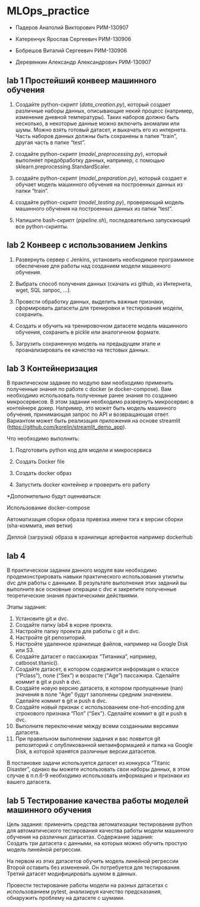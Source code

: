 # MLOps_practice

- Падеров Анатолий Викторович РИМ-130907

- Катеренчук Ярослав Сергеевич РИМ-130906

- Бобрешов Виталий Сергеевич РИМ-130906

- Деревянкин Александр Александрович РИМ-130907


## lab 1 Простейший конвеер машинного обучения

1.	Создайте python-скрипт (_data_creation.py_), который создает различные наборы данных, описывающие некий процесс (например, изменение дневной температуры). Таких наборов должно быть несколько, в некоторые данные можно включить аномалии или шумы. Можно взять готовый датасет, и выкачать его из интернета. Часть наборов данных должны быть сохранены в папке “train”, другая часть в папке “test”.

2.	создайте python-скрипт (_model_preprocessing.py_), который выполняет предобработку данных, например, с помощью sklearn.preprocessing.StandardScaler.

3.	создайте python-скрипт (_model_preparation.py_), который создает и обучает модель машинного обучения на построенных данных из папки “train”.

4.	создайте python-скрипт (_model_testing.py_), проверяющий модель машинного обучения на построенных данных из папки “test”.

5.	Напишите bash-скрипт (_pipeline.sh_), последовательно запускающий все python-скрипты.

## lab 2 Конвеер с использованием Jenkins

1. Развернуть сервер с Jenkins, установить необходимое программное обеспечение для работы над созданием модели машинного обучения.
   
2. Выбрать способ получения данных (скачать из github, из Интернета, wget, SQL запрос, …).
   
3. Провести обработку данных, выделить важные признаки, сформировать датасеты для тренировки и тестирования модели, сохранить.
   
4. Создать и обучить на тренировочном датасете модель машинного обучения, сохранить в pickle или аналогичном формате.
   
5. Загрузить сохраненную модель на ​предыдущем этапе и проанализировать ее качество на тестовых данных. 


## lab 3 Контейнеризация

В практическом задание по модулю вам необходимо применить полученные знания по работе с docker (и docker-compose). Вам необходимо использовать полученные ранее знания по созданию микросервисов. В этом задании необходимо развернуть микросервис в контейнере докер. Например, это может быть модель машинного обучения, принимающая запрос по API и возвращающая ответ. Вариантом может быть реализация приложения на основе streamlit (https://github.com/korelin/streamlit_demo_app). 

Что необходимо выполнить:

1) Подготовить python код для модели и микросервиса

2) Создать Docker file

3) Создать docker образ

4) Запустить docker контейнер и проверить его работу

*Дополнительно будут оцениваться:

Использование docker-compose

Автоматизация сборки образа привязка имени тэга к версии сборки (sha-коммита, имя ветки)

Деплой (загрузка) образа в хранилище артефактов например dockerhub


## lab 4 

В практическом задании данного модуля вам необходимо продемонстрировать навыки практического использования утилиты dvc для работы с данными. В результате выполнения этих заданий вы выполните все основные операции с dvc и закрепите полученные теоретические знания практическими действиями. 

Этапы задания: 

1) Установите git и dvc. 
2) Создайте папку lab4 в корне проекта. 
3) Настройте папку проекта для работы с git и dvc. 
4) Настройте git репозиторий. 
5) Настройте удаленное хранилище файлов, например на Google Disk или S3. 
6) Создайте датасет о пассажирах “Титаника”, например, catboost.titanic(). 
7) Создайте датасет, в котором содержится информация о классе (“Pclass”),  поле (“Sex”) и возрасте (“Age”) пассажира. Сделайте коммит в git и push в dvc. 
8) Создайте новую версию датасета, в котором пропущенные (nan) значения в поле “Age” будут заполнены средним значением. Сделайте коммит в git и push в dvc. 
9) Создайте новый признак с использованием one-hot-encoding для строкового признака “Пол” (“Sex”). Сделайте коммит в git и push в dvc. 
10) Выполните переключение между всеми созданными версиями датасета. 
11) При правильном выполнении задания и вас появится git репозиторий с опубликованной метаинформацией и папка на Google Disk, в которой хранятся различные версии датасетов. 

В постановке задачи используется датасет из конкурса “Titanic Disaster”, однако вы можете использовать свои наборы данных, в этом случае в п.п.6-9 необходимо использовать информацию и признаки из вашего датасета. 


## lab 5 Тестирование качества работы моделей машинного обучения

Цель задания: применить средства автоматизации тестирования python для автоматического тестирования качества работы модели машинного обучения на различных датасетах. 
Содержание задания:  
Создать три датасета с данными, на которых можно обучить простую модель линейной регрессии.
 
На первом из этих датасетов обучить модель линейной регрессии
Второй оставить без изменений. Он потребуется для тестирования.
Третий датасет модифицировать шумом в данных.
 
Провести тестирование работы модели на разных датасетах с использованием pytest, анализируя качество предсказания, обнаружить проблему на датасете с шумами.